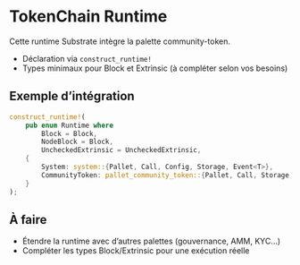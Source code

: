 # TokenChain Runtime

Cette runtime Substrate intègre la palette community-token.

- Déclaration via `construct_runtime!`
- Types minimaux pour Block et Extrinsic (à compléter selon vos besoins)

## Exemple d’intégration
```rust
construct_runtime!(
    pub enum Runtime where
        Block = Block,
        NodeBlock = Block,
        UncheckedExtrinsic = UncheckedExtrinsic,
    {
        System: system::{Pallet, Call, Config, Storage, Event<T>},
        CommunityToken: pallet_community_token::{Pallet, Call, Storage, Event<T>},
    }
);
```

## À faire
- Étendre la runtime avec d’autres palettes (gouvernance, AMM, KYC…)
- Compléter les types Block/Extrinsic pour une exécution réelle
